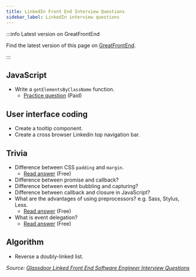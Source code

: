 ```yaml
---
title: LinkedIn Front End Interview Questions
sidebar_label: LinkedIn interview questions
---
```


:::info Latest version on GreatFrontEnd

Find the latest version of this page on [GreatFrontEnd](https://www.greatfrontend.com/interviews/company/linkedin/questions-guides?utm_source=frontendinterviewhandbook&utm_medium=referral&gnrs=frontendinterviewhandbook).

:::

## JavaScript

- Write a `getElementsByClassName` function.
  - [Practice question](https://www.greatfrontend.com/questions/javascript/get-elements-by-class-name?utm_source=frontendinterviewhandbook&utm_medium=referral&gnrs=frontendinterviewhandbook) (Paid)

## User interface coding

- Create a tooltip component.
- Create a cross browser Linkedin top navigation bar.

## Trivia

- Difference between CSS `padding` and `margin`.
  - [Read answer](https://www.greatfrontend.com/questions/quiz/explain-your-understanding-of-the-box-model-and-how-you-would-tell-the-browser-in-css-to-render-your-layout-in-different-box-models?utm_source=frontendinterviewhandbook&utm_medium=referral&gnrs=frontendinterviewhandbook) (Free)
- Difference between promise and callback?
- Difference between event bubbling and capturing?
- Difference between callback and closure in JavaScript?
- What are the advantages of using preprocessors? e.g. Sass, Stylus, Less.
  - [Read answer](https://www.greatfrontend.com/questions/quiz/what-are-the-advantages-disadvantages-of-using-css-preprocessors?utm_source=frontendinterviewhandbook&utm_medium=referral&gnrs=frontendinterviewhandbook) (Free)
- What is event delegation?
  - [Read answer](https://www.greatfrontend.com/questions/quiz/explain-event-delegation?utm_source=frontendinterviewhandbook&utm_medium=referral&gnrs=frontendinterviewhandbook) (Free)

## Algorithm

- Reverse a doubly-linked list.

_Source: [Glassdoor Linked Front End Software Engineer Interview Questions](https://www.glassdoor.sg/Interview/LinkedIn-Front-End-Software-Engineer-Interview-Questions-EI_IE34865.0,8_KO9,36.htm)_
